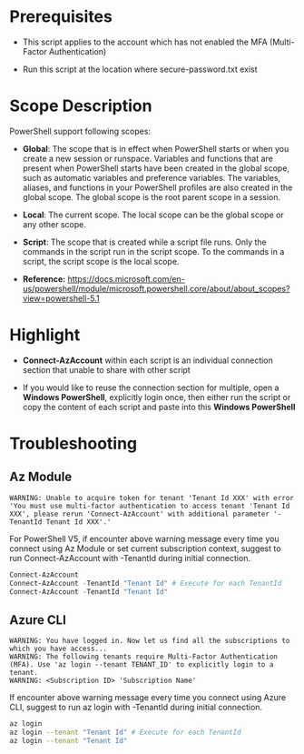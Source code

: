 # Prerequisites

- This script applies to the account which has not enabled the MFA (Multi-Factor Authentication)

- Run this script at the location where secure-password.txt exist

# Scope Description

PowerShell support following scopes:

- **Global**: The scope that is in effect when PowerShell starts or when you create a new session or runspace. Variables and functions that are present when PowerShell starts have been created in the global scope, such as automatic variables and preference variables. The variables, aliases, and functions in your PowerShell profiles are also created in the global scope. The global scope is the root parent scope in a session.

- **Local**: The current scope. The local scope can be the global scope or any other scope.

- **Script**: The scope that is created while a script file runs. Only the commands in the script run in the script scope. To the commands in a script, the script scope is the local scope.

- **Reference:** https://docs.microsoft.com/en-us/powershell/module/microsoft.powershell.core/about/about_scopes?view=powershell-5.1

# Highlight

- **Connect-AzAccount** within each script is an individual connection section that unable to share with other script

- If you would like to reuse the connection section for multiple, open a **Windows PowerShell**, explicitly login once, then either run the script or copy the content of each script and paste into this **Windows PowerShell**

# Troubleshooting

## Az Module
```
WARNING: Unable to acquire token for tenant 'Tenant Id XXX' with error 'You must use multi-factor authentication to access tenant 'Tenant Id XXX', please rerun 'Connect-AzAccount' with additional parameter '-TenantId Tenant Id XXX'.'
```

For PowerShell V5, if encounter above warning message every time you connect using Az Module or set current subscription context, suggest to run Connect-AzAccount with -TenantId during initial connection. 

```PowerShell
Connect-AzAccount
Connect-AzAccount -TenantId "Tenant Id" # Execute for each TenantId
Connect-AzAccount -TenantId "Tenant Id"
```

## Azure CLI

```
WARNING: You have logged in. Now let us find all the subscriptions to which you have access...
WARNING: The following tenants require Multi-Factor Authentication (MFA). Use 'az login --tenant TENANT_ID' to explicitly login to a tenant.
WARNING: <Subscription ID> 'Subscription Name'
```

If encounter above warning message every time you connect using Azure CLI, suggest to run az login with -TenantId during initial connection. 

```Bash
az login
az login --tenant "Tenant Id" # Execute for each TenantId
az login --tenant "Tenant Id"
```